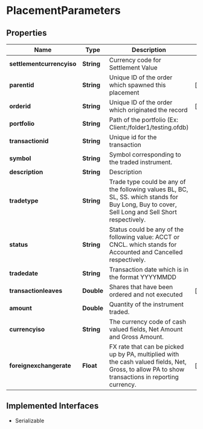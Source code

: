 

# PlacementParameters


## Properties

Name | Type | Description | Notes
------------ | ------------- | ------------- | -------------
**settlementcurrencyiso** | **String** | Currency code for Settlement Value | 
**parentid** | **String** | Unique ID of the order which spawned this placement |  [optional]
**orderid** | **String** | Unique ID of the order which originated the record |  [optional]
**portfolio** | **String** | Path of the portfolio (Ex: Client:/folder1/testing.ofdb) | 
**transactionid** | **String** | Unique id for the transaction | 
**symbol** | **String** | Symbol corresponding to the traded instrument. | 
**description** | **String** | Description | 
**tradetype** | **String** | Trade type could be any of the following values BL, BC, SL, SS.  which stands for Buy Long, Buy to cover, Sell Long and Sell Short respectively. | 
**status** | **String** | Status could be any of the following value: ACCT or CNCL.  which stands for Accounted and Cancelled respectively. | 
**tradedate** | **String** | Transaction date which is in the format YYYYMMDD | 
**transactionleaves** | **Double** | Shares that have been ordered and not executed |  [optional]
**amount** | **Double** | Quantity of the instrument traded. | 
**currencyiso** | **String** | The currency code of cash valued fields, Net Amount and Gross Amount. | 
**foreignexchangerate** | **Float** | FX rate that can be picked up by PA, multiplied with the cash valued fields, Net, Gross, to allow PA to show transactions in reporting currency. |  [optional]


## Implemented Interfaces

* Serializable


